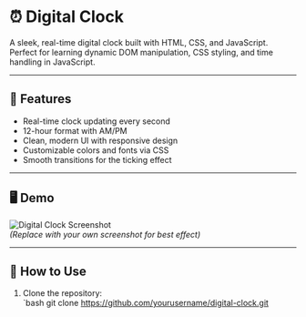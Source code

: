 # ⏰ Digital Clock

A sleek, real-time digital clock built with HTML, CSS, and JavaScript. Perfect for learning dynamic DOM manipulation, CSS styling, and time handling in JavaScript.  

---

## 🌟 Features

- Real-time clock updating every second  
- 12-hour format with AM/PM  
- Clean, modern UI with responsive design  
- Customizable colors and fonts via CSS  
- Smooth transitions for the ticking effect  

---

## 🖥️ Demo

![Digital Clock Screenshot](path/to/screenshot.png)  
*(Replace with your own screenshot for best effect)*

---

## 🚀 How to Use

1. Clone the repository:  
   `bash
   git clone https://github.com/yourusername/digital-clock.git
